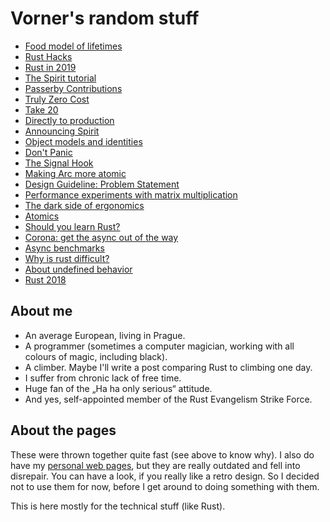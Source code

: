 # Vorner's random stuff

* [Food model of lifetimes](_posts/2019-03-20-food-lifetimes.md)
* [Rust Hacks](_posts/2019-02-03-hacks.md)
* [Rust in 2019](_posts/2018-12-27-rust-2019.md)
* [The Spirit tutorial](_posts/2018-12-09-Spirit-Tutorial.md)
* [Passerby Contributions](_posts/2018-11-18-passerby-contributions.md)
* [Truly Zero Cost](_posts/2018-11-11-truly-zero-cost.md)
* [Take 20](_posts/2018-10-21-Take-20.md)
* [Directly to production](_posts/2018-09-25-Directly-To-Production.md)
* [Announcing Spirit](_posts/2018-09-03-Announcing-Spirit.md)
* [Object models and identities](_posts/2018-08-12-Object-models-and-identities.md)
* [Don't Panic](_posts/2018-07-22-dont_panic.md)
* [The Signal Hook](_posts/2018-06-28-signal-hook.md)
* [Making Arc more atomic](_posts/2018-06-24-arc-more-atomic.md)
* [Design Guideline: Problem Statement](_posts/2018-06-10-design-guideline-problem-statement.md)
* [Performance experiments with matrix multiplication](_posts/2018-05-12-Mat-perf.md)
* [The dark side of ergonomics](_posts/2018-04-08-Dark-side-of-ergonomics.md)
* [Atomics](_posts/2018-03-25-Atomics.md)
* [Should you learn Rust?](_posts/2018-03-11-Should-you-learn-rust.md)
* [Corona: get the async out of the way](corona-04.md)
* [Async benchmarks](async-bench.md)
* [Why is rust difficult?](difficult.md)
* [About undefined behavior](undefined.md)
* [Rust 2018](rust-2018.md)

## About me

* An average European, living in Prague.
* A programmer (sometimes a computer magician, working with all colours of
  magic, including black).
* A climber. Maybe I'll write a post comparing Rust to climbing one day.
* I suffer from chronic lack of free time.
* Huge fan of the „Ha ha only serious“ attitude.
* And yes, self-appointed member of the Rust Evangelism Strike Force.

## About the pages

These were thrown together quite fast (see above to know why). I also do have my
[personal web pages](https://vorner.cz/en), but they are really outdated and
fell into disrepair. You can have a look, if you really like a retro design. So
I decided not to use them for now, before I get around to doing something with
them.

This is here mostly for the technical stuff (like Rust).
